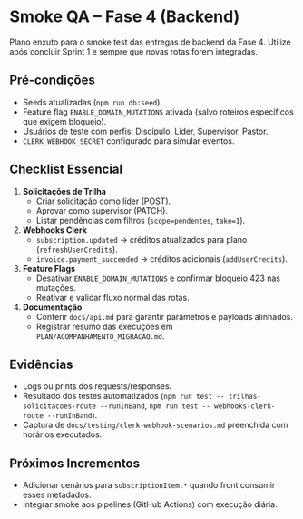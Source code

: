 # Smoke QA – Fase 4 (Backend)

Plano enxuto para o smoke test das entregas de backend da Fase 4. Utilize após concluir Sprint 1 e sempre que novas rotas forem integradas.

## Pré-condições
- Seeds atualizadas (`npm run db:seed`).
- Feature flag `ENABLE_DOMAIN_MUTATIONS` ativada (salvo roteiros específicos que exigem bloqueio).
- Usuários de teste com perfis: Discípulo, Líder, Supervisor, Pastor.
- `CLERK_WEBHOOK_SECRET` configurado para simular eventos.

## Checklist Essencial
1. **Solicitações de Trilha**
   - Criar solicitação como líder (POST).
   - Aprovar como supervisor (PATCH).
   - Listar pendências com filtros (`scope=pendentes`, `take=1`).
2. **Webhooks Clerk**
   - `subscription.updated` → créditos atualizados para plano (`refreshUserCredits`).
   - `invoice.payment_succeeded` → créditos adicionais (`addUserCredits`).
3. **Feature Flags**
   - Desativar `ENABLE_DOMAIN_MUTATIONS` e confirmar bloqueio 423 nas mutações.
   - Reativar e validar fluxo normal das rotas.
4. **Documentação**
   - Conferir `docs/api.md` para garantir parâmetros e payloads alinhados.
   - Registrar resumo das execuções em `PLAN/ACOMPANHAMENTO_MIGRACAO.md`.

## Evidências
- Logs ou prints dos requests/responses.
- Resultado dos testes automatizados (`npm run test -- trilhas-solicitacoes-route --runInBand`, `npm run test -- webhooks-clerk-route --runInBand`).
- Captura de `docs/testing/clerk-webhook-scenarios.md` preenchida com horários executados.

## Próximos Incrementos
- Adicionar cenários para `subscriptionItem.*` quando front consumir esses metadados.
- Integrar smoke aos pipelines (GitHub Actions) com execução diária.
